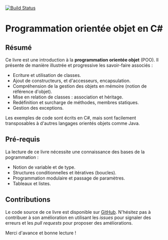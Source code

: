 [![Build Status](https://www.gitbook.io/button/status/book/bpesquet/programmation-orientee-objet-csharp)](https://www.gitbook.io/book/bpesquet/programmation-orientee-objet-csharp/activity)

Programmation orientée objet en C#
=====

## Résumé

Ce livre est une introduction à la **programmation orientée objet** (POO). Il présente de manière illustrée et progressive les savoir-faire associés :

* Ecriture et utilisation de classes.
* Ajout de constructeurs, et d'accesseurs, encapsulation.
* Compréhension de la gestion des objets en mémoire (notion de référence d'objet).
* Mise en relation de classes : association et héritage.
* Redéfinition et surcharge de méthodes, membres statiques.
* Gestion des exceptions.

Les exemples de code sont écrits en C#, mais sont facilement transposables à d'autres langages orientés objets comme Java.

## Pré-requis

La lecture de ce livre nécessite une connaissance des bases de la pogrammation :

* Notion de variable et de type.
* Structures conditionnelles et itératives (boucles).
* Programmation modulaire et passage de paramètres.
* Tableaux et listes.

## Contributions

Le code source de ce livre est disponible sur [GitHub](https://github.com/bpesquet/programmation-orientee-objet-csharp). N'hésitez pas à contribuer à son amélioration en utilisant les *issues* pour signaler des erreurs et les *pull requests* pour proposer des améliorations.

Merci d'avance et bonne lecture !
